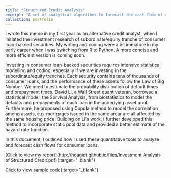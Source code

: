 ```yaml
---
title: "Structured Credit Analysis"
excerpt: "A set of analytical algorithms to forecast the cash flow of consumer loan-backed securities. <br/><img src='/images/ABS image.png' style='zoom:80%'>"
collection: portfolio
---
```


I wrote this memo in my first year as an alternative credit analyst, when I initiated the investment research of subordinate/equity tranche of consumer loan-bakced securities. My writing and coding were a bit immature in my early career when I was switching from R to Python. A more concise and more efficient version is coming soon.

Investing in consumer loan-backed securities requires intensive statistical modelling and coding, especially if we are investing in the subordinate/equity tranches. Each security contains tens of thousands of consumer loans, and the performance of these assets follow the Law of Big Number. We need to estimate the probability distribution of default times and prepayment times. David Li, a Wall Street quant veteran, borrowed a statistical model, the Survival Analysis, from biostatistics to model the defaults and prepayments of each loan in the underlying asset pool. Furthermore, he proposed using Copula method to model the correlation among assets, e.g. mortgages issued in the same arear are all affected by the same housing price. Building on Li's work, I further developed this method to incorporate static pool data and provided a better estimate of the hazard rate function.

In this document, I outlined how I used these quantitative tools to analyze and forecast cash flows for consumer loans.


[Click to view my report](http://hoagiet.github.io/files/Investment Analysis of Structured Credit.pdf){:target="_blank"}

[Click to view sample code](https://github.com/HoagieT/Structured-Credit-Analysis){:target="_blank"}

